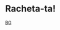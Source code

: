 # Racheta-ta!
[BG](https://github.com/user-attachments/assets/95a16e71-1b5f-4110-a453-a7ce82ed71bc)
